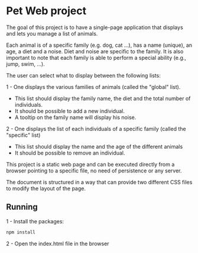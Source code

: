 # Pet Web project

The goal of this project is to have a single-page application that displays and lets you manage a list of animals.

Each animal is of a specific family (e.g. dog, cat ...), has a name (unique), an age, a diet and a noise. Diet and noise are specific to the
family. It is also important to note that each family is able to perform a special ability (e.g., jump, swim, ...).

The user can select what to display between the following lists:

1 - One displays the various families of animals (called the "global" list).

- This list should display the family name, the diet and the total number of individuals.
- It should be possible to add a new individual.
- A tooltip on the family name will display his noise.

2 - One displays the list of each individuals of a specific family (called the "specific" list)

- This list should display the name and the age of the different animals
- It should be possible to remove an individual.

This project is a static web page and can be executed directly from a browser pointing to a specific file, no need of persistence or
any server.

The document is structured in a way that can provide two different CSS files to modify the layout of the page.

## Running

1 - Install the packages:

```bash
npm install
```

2 - Open the index.html file in the browser
